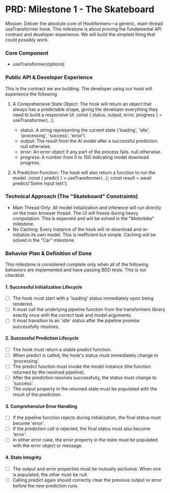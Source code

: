 # **PRD: Milestone 1 - The Skateboard**

Mission: Deliver the absolute core of Hookformers—a generic, main-thread useTransformer hook. This milestone is about proving the fundamental API contract and developer experience. We will build the simplest thing that could possibly work.

### Core Component

- useTransformer(options)

### Public API & Developer Experience

This is the contract we are building. The developer using our hook will experience the following:

1. A Comprehensive State Object: The hook will return an object that always has a predictable shape, giving the developer everything they need to build a responsive UI.
   const { status, output, error, progress } = useTransformer(...);

   - status: A string representing the current state ('loading', 'idle', 'processing', 'success', 'error').
   - output: The result from the AI model after a successful prediction. null otherwise.
   - error: An error object if any part of the process fails. null otherwise.
   - progress: A number from 0 to 100 indicating model download progress.

2. A Prediction Function: The hook will also return a function to run the model.
   const { predict } = useTransformer(...);
   const result = await predict('Some input text');

### Technical Approach (The "Skateboard" Constraints)

- Main Thread Only: All model initialization and inference will run directly on the main browser thread. The UI _will_ freeze during heavy computation. This is expected and will be solved in the "Motorbike" milestone.
- No Caching: Every instance of the hook will re-download and re-initialize its own model. This is inefficient but simple. Caching will be solved in the "Car" milestone.

### Behavior Plan & Definition of Done

This milestone is considered complete only when all of the following behaviors are implemented and have passing BDD tests. This is our checklist.

#### 1. Successful Initialization Lifecycle

- [ ] The hook must start with a 'loading' status immediately upon being rendered.
- [ ] It must call the underlying pipeline function from the transformers library exactly once with the correct task and model arguments.
- [ ] It must transition to an 'idle' status after the pipeline promise successfully resolves.

#### 2. Successful Prediction Lifecycle

- [ ] The hook must return a stable predict function.
- [ ] When predict is called, the hook's status must immediately change to 'processing'.
- [ ] The predict function must invoke the model instance (the function returned by the resolved pipeline).
- [ ] After the prediction resolves successfully, the status must change to 'success'.
- [ ] The output property in the returned state must be populated with the result of the prediction.

#### 3. Comprehensive Error Handling

- [ ] If the pipeline function rejects during initialization, the final status must become 'error'.
- [ ] If the prediction call is rejected, the final status must also become 'error'.
- [ ] In either error case, the error property in the state must be populated with the error object or message.

#### 4. State Integrity

- [ ] The output and error properties must be mutually exclusive. When one is populated, the other must be null.
- [ ] Calling predict again should correctly clear the previous output or error before the new prediction runs.
